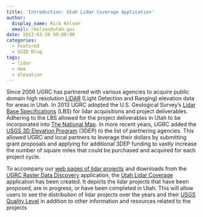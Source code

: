 ```yaml
---
title: 'Introduction: Utah Lidar Coverage Application'
author:
  display_name: Rick Kelson
  email: rkelson@utah.gov
date: 2022-03-28 09:00:00
categories:
  - Featured
  - SGID Blog
tags:
  - lidar
  - dem
  - elevation
---
```


Since 2006 UGRC has partnered with various agencies to acquire public domain high resolution [LiDAR](https://oceanservice.noaa.gov/facts/lidar.html) (Light Detection and Ranging) elevation data for areas in Utah. In 2013 UGRC adopted the U.S. Geological Survey’s [Lidar Base Specifications](https://www.usgs.gov/ngp-standards-and-specifications/lidar-base-specification-online) (LBS) for lidar acquisitions and project deliverables. Adhering to the LBS allowed for the project deliverables in Utah to be incorporated into [The National Map](https://www.usgs.gov/programs/national-geospatial-program/national-map). In more recent years, UGRC added the [USGS 3D Elevation Program](https://www.usgs.gov/3d-elevation-program) (3DEP) to the list of partnering agencies. This allowed UGRC and local partners to leverage their dollars by submitting grant proposals and applying for additional 3DEP funding to vastly increase the number of square miles that could be purchased and acquired for each project cycle.

To accompany our [web pages of lidar projects](https://gis.utah.gov/data/elevation-and-terrain/#LiDAR) and downloads from the [UGRC Raster Data Discovery](https://raster.utah.gov/) application, the [Utah Lidar Coverage](https://utah.maps.arcgis.com/apps/instant/minimalist/index.html?appid=35d08d7d23ca4293b657d570f1005822) application has been created. It depicts the lidar projects that have been proposed, are in progress, or have been completed in Utah. This will allow users to see the distribution of lidar projects over the years and their [USGS Quality Level](https://www.usgs.gov/3d-elevation-program/topographic-data-quality-levels-qls) in addition to other information and resources related to the projects

